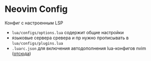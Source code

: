 # Neovim Config

Конфиг с настроенным LSP

* `lua/configs/options.lua` содержит общие настройки
* языковые сервера сревера и пр нужно прописывать в `lua/configs/plugins.lua`
* `.luarc.json` для включения автодополнения lua-конфигов nvim ([отсюда](https://lsp-zero.netlify.app/docs/guide/neovim-lua-ls.html))
